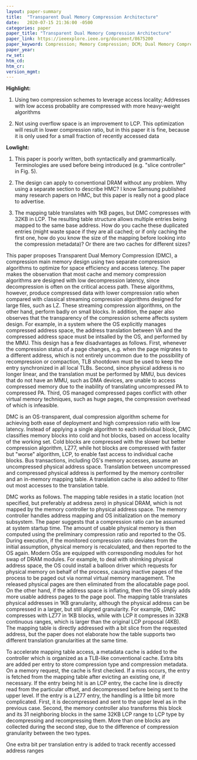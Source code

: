 ```yaml
---
layout: paper-summary
title:  "Transparent Dual Memory Compression Architecture"
date:   2020-07-15 21:36:00 -0500
categories: paper
paper_title: "Transparent Dual Memory Compression Architecture"
paper_link: https://ieeexplore.ieee.org/document/8675200
paper_keyword: Compression; Memory Compression; DCM; Dual Memory Compression
paper_year: 
rw_set:
htm_cd:
htm_cr:
version_mgmt:
---
```


**Highlight:**

1. Using two compression schemes to leverage access locality; Addresses with low access probablity are compressed with 
   more heavy-weight algorithms

2. Not using overflow space is an improvement to LCP. This optimization will result in lower compression ratio, but in
   this paper it is fine, because it is only used for a small fraction of recently accessed data

**Lowlight:**

1. This paper is poorly written, both syntactically and grammartically. Terminologies are used before being introduced 
   (e.g. "slice controller" in Fig. 5).

2. The design can apply to conventional DRAM without any problem. Why using a separate section to describe HMC? I know
   Samsung published many research papers on HMC, but this paper is really not a good place to advertise.

3. The mapping table translates with 1KB pages, but DMC compresses with 32KB in LCP. The resulting table structure allows
   multiple entries being mapped to the same base address. How do you cache these duplicated entries (might
   waste space if they are all cached; or if only caching the first one, how do you know the size of the mapping
   before looking into the compression metadata)? Or there are two caches for different sizes?

This paper proposes Transparent Dual Memory Compression (DMC), a compression main memory design using two separate compression
algorithms to optimize for space efficiency and access latency. The paper makes the observation that most cache and memory 
compression algorithms are designed with low decompression latency, since decompression is often on the critical access path.
These algorithms, however, produce compressed data with lower compression ratio when compared with classical streaming
compression algorithms designed for large files, such as LZ. 
These streaming compression algorithms, on the other hand, perform badly on small blocks. 
In addition, the paper also observes that the transparency of the compression scheme affects system design. For example,
in a system where the OS explicitly manages compressed address space, the address translation between VA and the compressed
address space must be intsalled by the OS, and performed by the MMU. This design has a few disadvantages as follows.
First, whenever the compression status of a page changes, e.g. when the page migrates to a different address, which is not
entirely uncommon due to the possibility of recompression or compaction, TLB shootdown must be used to keep the entry 
synchronized in all local TLBs. Second, since physical address is no longer linear, and the translation must be performed
by MMU, bus devices that do not have an MMU, such as DMA devices, are unable to access compressed memory due to the 
inability of translating uncompressed PA to compressed PA. Third, OS managed compressed pages conflict with other virtual
memory techniques, such as huge pages, the compression overhead of which is infeasible.

DMC is an OS-transparent, dual compression algorithm scheme for achieving both ease of deployment and high compression
ratio with low latency. Instead of applying a single algorithm to each individual block, DMC classifies memory blocks into
cold and hot blocks, based on access locality of the working set. Cold blocks are compressed with the slower but better
compression algorithm, LZ77, while hot blocks are compressed with faster but "worse" algorithm, LCP, to enable fast access
to individual cache blocks. Bus transactions, including OS's memory accesses, assume an uncompressed physical address space.
Translation between uncompressed and compressed physical address is performed by the memory controller and an in-memory
mapping table. A translation cache is also added to filter out most accesses to the translation table.

DMC works as follows. The mapping table resides in a static location (not specified, but preferably at address zero) in
physical DRAM, which is not mapped by the memory controller to physical address space. The memory controller handles address
mapping and OS initialization on the memory subsystem. The paper suggests that a compression ratio can be assumed at system 
startup time. The amount of usable physical memory is then computed using the preliminary compression ratio and reported 
to the OS. During execution, if the monitored compression ratio deviates from the initial assumption, physical memory is 
recalculated, and then reported to the OS again. Modern OSs are equipped with corresponding modules for hot swap of DRAM 
modules. For example, to deal with shirnking physical address space, the OS could install a balloon driver which requests 
for physical memory on behalf of the process, causing inactive pages of the process to be paged out via normal virtual 
memory management. The released physical pages are then eliminated from the allocatable page pool.
On the other hand, if the address space is inflating, then the OS simply adds more usable address pages to the page pool. 
The mapping table translates physical addresses in 1KB granularity, although the physical address can be compressed in
a larger, but still aligned granularity. For example, DMC compresses with LZ77 in 1KB blocks, while with LCP it compresses 
in 32KB continuous ranges, which is larger than the original LCP proposal (4KB).
The mapping table is directly addressed with a bit slice from the requested address, but the paper does not elaborate
how the table supports two different translation granularities at the same time. 

To accelerate mapping table access, a metadata cache is added to the controller which is organized as a TLB-like conventional
cache. Extra bits are added per entry to store compression type and compression metadata.
On a memory request, the cache is first checked. If a miss occurs, the entry is fetched from the mapping table
after evicting an existing one, if necessary.
If the entry being hit is an LCP entry, the cache line is directly read from the particular offset, and decompressed before 
being sent to the upper level.
If the entry is a LZ77 entry, the handling is a little bit more complicated. First, it is decompressed and sent to the 
upper level as in the previous case. Second, the memory controller also transforms this block and its 31 neighboring blocks
in the same 32KB LCP range to LCP type by decompressing and recompressing them. More than one blocks are collected during 
the second step, due to the difference of compression granularity between the two types. 

One extra bit per translation entry is added to track recently accessed address ranges
